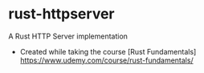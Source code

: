 # rust-httpserver
A Rust HTTP Server implementation
- Created while taking the course [Rust Fundamentals] https://www.udemy.com/course/rust-fundamentals/